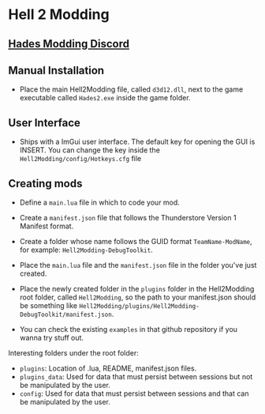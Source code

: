 # Hell 2 Modding

[Hades Modding Discord](https://discord.com/invite/KuMbyrN)
---

## Manual Installation

- Place the main Hell2Modding file, called `d3d12.dll`, next to the game executable called `Hades2.exe` inside the game folder.

## User Interface

- Ships with a ImGui user interface. The default key for opening the GUI is INSERT. You can change the key inside the `Hell2Modding/config/Hotkeys.cfg` file

## Creating mods

- Define a `main.lua` file in which to code your mod.

- Create a `manifest.json` file that follows the Thunderstore Version 1 Manifest format.

- Create a folder whose name follows the GUID format `TeamName-ModName`, for example: `Hell2Modding-DebugToolkit`.

- Place the `main.lua` file and the `manifest.json` file in the folder you've just created.

- Place the newly created folder in the `plugins` folder in the Hell2Modding root folder, called `Hell2Modding`, so the path to your manifest.json should be something like `Hell2Modding/plugins/Hell2Modding-DebugToolkit/manifest.json`.

- You can check the existing `examples` in that github repository if you wanna try stuff out.

Interesting folders under the root folder:

- `plugins`: Location of .lua, README, manifest.json files.
- `plugins_data`: Used for data that must persist between sessions but not be manipulated by the user.
- `config`: Used for data that must persist between sessions and that can be manipulated by the user.
